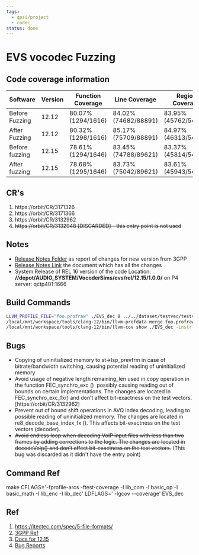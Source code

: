 ```yaml
---
tags:
  - qpsi/project
  - codec
status: done
---
```

# EVS vocodec Fuzzing

## Code coverage information

| Software | Version | Function Coverage | Line Coverage | Region Coverage | Branch Coverage |
|---|---|---|---|---|---|
| Before Fuzzing | 12.12 | 80.07% (1294/1616) | 84.02% (74682/88891) | 83.95% (45762/54508) | 77.94% (20705/26564) |
| After Fuzzing | 12.12 |   80.32% (1298/1616) | 85.17% (75709/88891) | 84.97% (46313/54508) | 79.86% (21213/26564) |
| Before fuzzing | 12.15 |   78.61% (1294/1646) | 83.45% (74788/89621) | 83.37% (45814/54952) | 77.16% (20731/26866)|
| After fuzzing | 12.15 |   78.68% (1295/1646) | 83.73% (75042/89621) | 83.61% (45943/54952) | 77.57% (20840/26866) |

## CR's
1. https://orbit/CR/3171326
2. https://orbit/CR/3171366
3. https://orbit/CR/3132962
4. ~~https://orbit/CR/3132948  [DISCARDED] - this entry point is not used~~

## Notes
- [Release Notes Folder](https://qualcomm.sharepoint.com/teams/AudioSystems-Codecs/Shared%20Documents/Forms/AllItems.aspx?csf=1&web=1&e=tigQB7&OR=Teams%2DHL&CT=1649670019319&params=eyJBcHBOYW1lIjoiVGVhbXMtRGVza3RvcCIsIkFwcFZlcnNpb24iOiIyNy8yMjAzMDcwMTYxMCJ9&cid=f351d02a%2De271%2D4d39%2Daf4e%2D3f2ec1c017b3&RootFolder=%2Fteams%2FAudioSystems%2DCodecs%2FShared%20Documents%2FGeneral%2Fvocoder%2FEVS%2F12%2E15&FolderCTID=0x012000CC946856FC079447AFFB1247524A467B) as report of changes for new version from 3GPP
- [Release Notes Link](https://qualcomm.sharepoint.com/:w:/r/teams/AudioSystems-Codecs/_layouts/15/Doc.aspx?sourcedoc=%7B9D5399B8-B25E-4699-AA9B-584045A7D2FD%7D&file=S4-20xxxx_CR26442-0039_Corrections_Rel12.docx&action=default&mobileredirect=true) the document which has all the changes
- System Release of REL 16 version of the code Location: **//depot/AUDIO_SYSTEM/VocoderSims/evs/rel/12.15/1.0.0/** on P4 server: qctp401:1666

## Build Commands

```bash
LLVM_PROFILE_FILE="foo.profraw" ./EVS_dec 8 ../../dataset/testvec/testv/bitstreams/nb/stv8c_dtx_9600_8kHz.b10.COD xx.dd
/local/mnt/workspace/tools/clang-12/bin/llvm-profdata merge foo.profraw -o foo.profdata
/local/mnt/workspace/tools/clang-12/bin/llvm-cov show ./EVS_dec -instr-profile=foo.profdata
```


## Bugs

- Copying of uninitialized memory to st->lsp_prevfrm in case of bitrate/bandwidth switching, causing potential reading of uninitialized memory
- Avoid usage of negative length remaining_len used in copy operation in the function FEC_synchro_exc ()  possibly causing reading out of bounds on certain implementations. The changes are located in FEC_synchro_exc_fx() and don’t affect bit-exactness on the test vectors. [https://orbit/CR/3132962]
- Prevent out of bound shift operations in AVQ index decoding, leading to possible reading of uninitialized memory. The changes are located in re8_decode_base_index_fx (). This affects bit-exactness on the test vectors (decoder).
- ~~Avoid endless loop when decoding VoIP input files with less than two frames by adding corrections to the logic. The changes are located in decodeVoip() and don’t affect bit-exactness on the test vectors.~~ (This bug was discarded as it didn't have the entry point)
## Command Ref

make CFLAGS='-fprofile-arcs -ftest-coverage -I lib_com -I basic_op -I basic_math -I lib_enc -I lib_dec' LDFLAGS=' -lgcov --coverage' EVS_dec

## Ref
1. https://itectec.com/spec/5-file-formats/
2. [3GPP Ref](http://www.voiceage.com/EVS.html)
3. [Docs for 12.15](https://qualcomm.sharepoint.com/teams/AudioSystems-Codecs/Shared%20Documents/Forms/AllItems.aspx?csf=1&web=1&e=tigQB7&OR=Teams%2DHL&CT=1644433787508&sourceId=&params=%7B%22AppName%22%3A%22Teams%2DDesktop%22%2C%22AppVersion%22%3A%2227%2F22010300408%22%7D&cid=ddfb13b4%2D2698%2D487f%2D8d22%2Dcbc174cead5b&RootFolder=%2Fteams%2FAudioSystems%2DCodecs%2FShared%20Documents%2FGeneral%2Fvocoder%2FEVS%2F12%2E15&FolderCTID=0x012000CC946856FC079447AFFB1247524A467B)
4. [Bug Reports](https://qualcomm.sharepoint.com/:w:/r/teams/AudioSystems-Codecs/_layouts/15/Doc.aspx?sourcedoc=%7B9D5399B8-B25E-4699-AA9B-584045A7D2FD%7D&file=S4-20xxxx_CR26442-0039_Corrections_Rel12.docx&action=default&mobileredirect=true)
